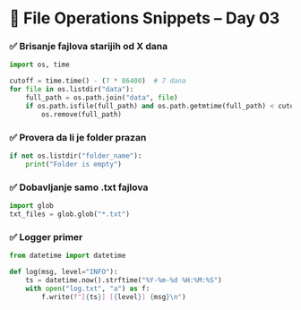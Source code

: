 # 🧹 File Operations Snippets – Day 03

### ✅ Brisanje fajlova starijih od X dana
```python
import os, time

cutoff = time.time() - (7 * 86400)  # 7 dana
for file in os.listdir("data"):
    full_path = os.path.join("data", file)
    if os.path.isfile(full_path) and os.path.getmtime(full_path) < cutoff:
        os.remove(full_path)
```

### ✅ Provera da li je folder prazan
```python
if not os.listdir("folder_name"):
    print("Folder is empty")
```

### ✅ Dobavljanje samo .txt fajlova
```python
import glob
txt_files = glob.glob("*.txt")
```

### ✅ Logger primer
```python
from datetime import datetime

def log(msg, level="INFO"):
    ts = datetime.now().strftime("%Y-%m-%d %H:%M:%S")
    with open("log.txt", "a") as f:
        f.write(f"[{ts}] [{level}] {msg}\n")
```